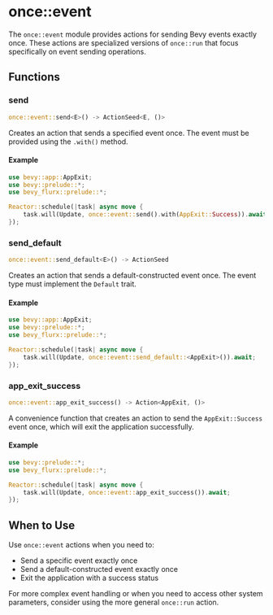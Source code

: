 # once::event

The `once::event` module provides actions for sending Bevy events exactly once. These actions are specialized versions of `once::run` that focus specifically on event sending operations.

## Functions

### send

```rust
once::event::send<E>() -> ActionSeed<E, ()>
```

Creates an action that sends a specified event once. The event must be provided using the `.with()` method.

#### Example

```rust
use bevy::app::AppExit;
use bevy::prelude::*;
use bevy_flurx::prelude::*;

Reactor::schedule(|task| async move {
    task.will(Update, once::event::send().with(AppExit::Success)).await;
});
```

### send_default

```rust
once::event::send_default<E>() -> ActionSeed
```

Creates an action that sends a default-constructed event once. The event type must implement the `Default` trait.

#### Example

```rust
use bevy::app::AppExit;
use bevy::prelude::*;
use bevy_flurx::prelude::*;

Reactor::schedule(|task| async move {
    task.will(Update, once::event::send_default::<AppExit>()).await;
});
```

### app_exit_success

```rust
once::event::app_exit_success() -> Action<AppExit, ()>
```

A convenience function that creates an action to send the `AppExit::Success` event once, which will exit the application successfully.

#### Example

```rust
use bevy::prelude::*;
use bevy_flurx::prelude::*;

Reactor::schedule(|task| async move {
    task.will(Update, once::event::app_exit_success()).await;
});
```

## When to Use

Use `once::event` actions when you need to:
- Send a specific event exactly once
- Send a default-constructed event exactly once
- Exit the application with a success status

For more complex event handling or when you need to access other system parameters, consider using the more general `once::run` action.
